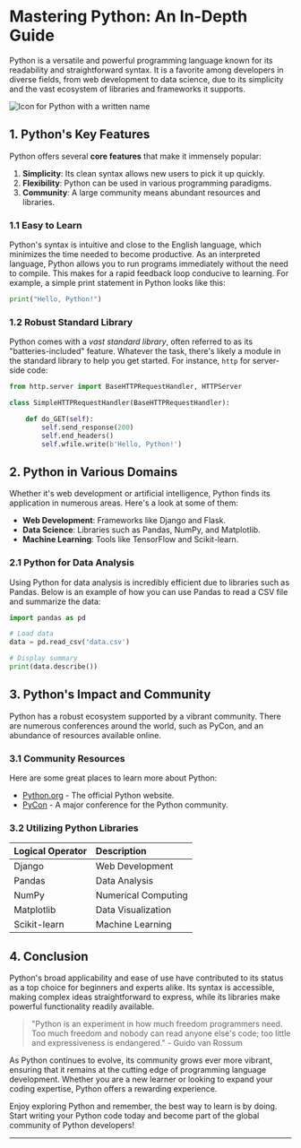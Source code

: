 # Mastering Python: An In-Depth Guide

Python is a versatile and powerful programming language known for its readability and straightforward syntax. It is a favorite among developers in diverse fields, from web development to data science, due to its simplicity and the vast ecosystem of libraries and frameworks it supports.

 ![Icon for Python with a written name](https://upload.wikimedia.org/wikipedia/commons/thumb/f/f8/Python_logo_and_wordmark.svg/486px-Python_logo_and_wordmark.svg.png)

 ## 1. Python's Key Features

Python offers several **core features** that make it immensely popular:
1. **Simplicity**: Its clean syntax allows new users to pick it up quickly.
2. **Flexibility**: Python can be used in various programming paradigms.
3. **Community**:  A large community means abundant resources and libraries.

### 1.1 Easy to Learn

Python's syntax is intuitive and close to the English language, which minimizes the time needed to become productive. As an interpreted language, Python allows you to run programs immediately without the need to compile. This makes for a rapid feedback loop conducive to learning. For example, a simple print statement in Python looks like this:

 ```python 
 print("Hello, Python!")
 ```

### 1.2  Robust Standard Library

 Python comes with a *vast standard library*, often referred to as its "batteries-included" feature.
 Whatever the task, there's likely a module in the standard library to help you get started. For instance, `http` for server-side code:

```python
from http.server import BaseHTTPRequestHandler, HTTPServer

class SimpleHTTPRequestHandler(BaseHTTPRequestHandler):

    def do_GET(self):
        self.send_response(200)
        self.end_headers()
        self.wfile.write(b'Hello, Python!')
```

 ## 2. Python in Various Domains

Whether it's web development or artificial intelligence, Python finds its application in numerous areas. Here's a look at some of them:

 - **Web Development**: Frameworks like Django and Flask.
 - **Data Science**: Libraries such as Pandas, NumPy, and Matplotlib.
 - **Machine Learning**: Tools like TensorFlow and Scikit-learn.

### 2.1 Python for Data Analysis

Using Python for data analysis is incredibly efficient due to libraries such as Pandas. Below is an example of how you can use Pandas to read a CSV file and summarize the data:

 ```python
import pandas as pd

 # Load data
 data = pd.read_csv('data.csv')

 # Display summary
 print(data.describe())
```

 ## 3. Python's Impact and Community

Python has a robust ecosystem supported by a vibrant community. There are numerous conferences around the world, such as PyCon, and an abundance of resources available online.

### 3.1 Community Resources

Here are some great places to learn more about Python:
- [Python.org](https://www.python.org/) - The official Python website.
- [PyCon](https://pycon.org/) - A major conference for the Python community.

### 3.2 Utilizing Python Libraries

| **Logical Operator** | **Description**      |
| :-------             | :------              |
| Django               |  Web Development     |
| Pandas               |  Data Analysis       |
| NumPy                |  Numerical Computing |
| Matplotlib           |  Data Visualization  |
| Scikit-learn         | Machine Learning     |

## 4. Conclusion

Python's broad applicability and ease of use have contributed to its status as a top choice for beginners and experts alike. Its syntax is accessible, making complex ideas straightforward to express, while its libraries make powerful functionality readily available.

> "Python is an experiment in how much freedom programmers need. Too much freedom and nobody can read anyone else's code; too little and expressiveness is endangered." - Guido van Rossum

 As Python continues to evolve, its community grows ever more vibrant, ensuring that it remains at the cutting edge of programming language development. Whether you are a new learner or looking to expand your coding expertise, Python offers a rewarding experience.

 Enjoy exploring Python and remember, the best way to learn is by doing. Start writing your Python code today and become part of the global community of Python developers!

 ___



